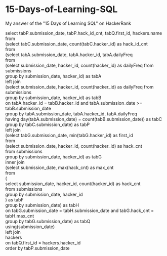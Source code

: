 # 15-Days-of-Learning-SQL
My answer of the "15 Days of Learning SQL" on HackerRank


select tabP.submission_date, tabP.hack_id_cnt, tabQ.first_id, hackers.name </br>
from </br>
  (select tabC.submission_date, count(tabC.hacker_id) as hack_id_cnt </br>
  from </br>
    (select tabA.submission_date, tabA.hacker_id, tabA.dailyFreq </br>
    from </br>
      (select submission_date, hacker_id, count(hacker_id) as dailyFreq from submissions </br>
      group by submission_date, hacker_id) as tabA </br>
    left join </br>
      (select submission_date, hacker_id, count(hacker_id) as dailyFreq from submissions </br>
      group by submission_date, hacker_id) as tabB </br>
    on tabA.hacker_id = tabB.hacker_id and tabA.submission_date >= tabB.submission_date </br>
    group by tabA.submission_date, tabA.hacker_id, tabA.dailyFreq </br>
    having day(tabA.submission_date) = count(tabB.submission_date)) as tabC </br>
  group by tabC.submission_date) as tabP </br>
left join </br>
    (select tabG.submission_date, min(tabG.hacker_id) as first_id </br>
    from </br>
      (select submission_date, hacker_id, count(hacker_id) as hack_cnt </br>
      from submissions </br>
      group by submission_date, hacker_id) as tabG </br>
    inner join </br>
      (select submission_date, max(hack_cnt) as max_cnt </br>
      from </br>
      ( </br>
        select submission_date, hacker_id, count(hacker_id) as hack_cnt </br>
        from submissions </br>
        group by submission_date, hacker_id </br>
      ) as tabF </br>
    group by submission_date) as tabH </br>
    on tabG.submission_date = tabH.submission_date and tabG.hack_cnt = tabH.max_cnt </br>
  group by tabG.submission_date) as tabQ </br>
using(submission_date) </br>
left join </br>
hackers </br>
on tabQ.first_id = hackers.hacker_id </br>
order by tabP.submission_date </br>

